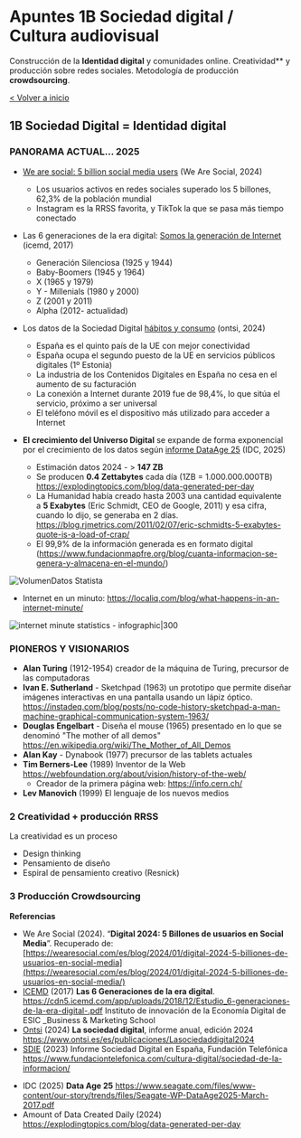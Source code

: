# Apuntes 1B Sociedad digital / Cultura audiovisual
 Construcción de la **Identidad digital** y comunidades online. Creatividad** y producción sobre redes sociales. Metodología de producción **crowdsourcing**.
 
 [< Volver a inicio](./../README.md)
 

## 1B Sociedad Digital =  Identidad digital 


### PANORAMA ACTUAL... 2025

* [We are social: 5 billion social media users](https://wearesocial.com/es/blog/2024/01/digital-2024-5-billiones-de-usuarios-en-social-media/) (We Are Social, 2024)
	* Los usuarios activos en redes sociales  superado los 5 billones, 62,3% de la población mundial
	* Instagram es la RRSS favorita, y TikTok la que se pasa más tiempo conectado

* Las 6 generaciones de la era digital: [Somos la generación de Internet](https://cdn5.icemd.com/app/uploads/2018/12/Estudio_6-generaciones-de-la-era-digital-.pdf) (icemd, 2017)
	* Generación Silenciosa (1925 y 1944)
	* Baby-Boomers (1945 y 1964)
	* X (1965 y 1979)
	* Y - Millenials (1980 y 2000)
	* Z (2001 y 2011)
	* Alpha (2012- actualidad)

* Los datos de la Sociedad Digital  [hábitos y consumo](https://www.ontsi.es/sites/ontsi/files/2020-11/InformeAnualLaSociedadEnRed2019Ed2020.pdf) (ontsi, 2024) 
	* España es el quinto país de la UE con mejor conectividad 
	* España ocupa el segundo puesto de la UE en servicios públicos digitales (1º Estonia)
	* La industria de los Contenidos Digitales en España no cesa en el aumento de su facturación
	* La conexión a Internet durante 2019 fue de 98,4%, lo que sitúa el servicio, próximo a ser universal
	* El teléfono móvil es el dispositivo más utilizado para acceder a Internet


* **El crecimiento del Universo Digital** se expande de forma exponencial por el crecimiento de los datos según [informe DataAge 25]()  (IDC, 2025) 
	* Estimación datos 2024 - > **147 ZB**
	* Se producen **0.4 Zettabytes** cada día  (1ZB = 1.000.000.000TB) https://explodingtopics.com/blog/data-generated-per-day
	* La Humanidad había creado hasta 2003 una cantidad equivalente a **5 Exabytes** (Eric Schmidt, CEO de Google, 2011) y esa cifra, cuando lo dijo, se generaba en 2 días. https://blog.rjmetrics.com/2011/02/07/eric-schmidts-5-exabytes-quote-is-a-load-of-crap/
	* El 99,9% de la información generada es en formato digital (https://www.fundacionmapfre.org/blog/cuanta-informacion-se-genera-y-almacena-en-el-mundo/)

![VolumenDatos Statista](https://cdn.statcdn.com/Infographic/images/normal/26031.jpeg)

* Internet en un minuto: https://localiq.com/blog/what-happens-in-an-internet-minute/


![internet minute statistics - infographic|300](https://localiq.com/wp-content/uploads/2022/05/LIQ-Internet-Minute-Infograph-1.png)

### PIONEROS Y VISIONARIOS 

* **Alan Turing** (1912-1954) creador de la máquina de Turing, precursor de las computadoras
* **Ivan E. Sutherland** - Sketchpad (1963) un prototipo que permite diseñar imágenes interactivas en una pantalla usando un lápiz óptico. https://instadeq.com/blog/posts/no-code-history-sketchpad-a-man-machine-graphical-communication-system-1963/
* **Douglas Engelbart** - Diseña el mouse (1965) presentado en lo que se denominó "The mother of all demos"  https://en.wikipedia.org/wiki/The_Mother_of_All_Demos
* **Alan Kay** - Dynabook (1977) precursor de las tablets actuales
* **Tim Berners-Lee** (1989) Inventor de la Web https://webfoundation.org/about/vision/history-of-the-web/ 
	* Creador de la primera página web: https://info.cern.ch/
* **Lev Manovich** (1999) El lenguaje de los nuevos medios 













### 2 Creatividad + producción RRSS 

La creatividad es un proceso 

- Design thinking 
- Pensamiento de diseño 
- Espiral de pensamiento creativo (Resnick)







### 3 Producción Crowdsourcing 









**Referencias**

- We Are Social (2024). “**Digital 2024: 5 Billones de usuarios en Social Media**”. Recuperado de: [https://wearesocial.com/es/blog/2024/01/digital-2024-5-billiones-de-usuarios-en-social-media](https://wearesocial.com/es/blog/2024/01/digital-2024-5-billiones-de-usuarios-en-social-media/)
- [ICEMD](https://icemd.esic.edu/) (2017) **Las 6 Generaciones de la era digital**. https://cdn5.icemd.com/app/uploads/2018/12/Estudio_6-generaciones-de-la-era-digital-.pdf Instituto de innovación de la Economía Digital de ESIC _Business & Marketing School
- [Ontsi](https://www.ontsi.es/) (2024) **La sociedad digital**, informe anual, edición 2024 https://www.ontsi.es/es/publicaciones/Lasociedaddigital2024
- [SDIE](https://www.fundaciontelefonica.com/cultura-digital/sociedad-de-la-informacion/) (2023) Informe Sociedad Digital en España, Fundación Telefónica https://www.fundaciontelefonica.com/cultura-digital/sociedad-de-la-informacion/




* IDC (2025) **Data Age 25**  https://www.seagate.com/files/www-content/our-story/trends/files/Seagate-WP-DataAge2025-March-2017.pdf
* Amount of Data Created Daily (2024) https://explodingtopics.com/blog/data-generated-per-day

